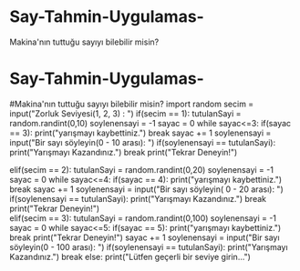 # Say-Tahmin-Uygulamas-
Makina'nın tuttuğu sayıyı bilebilir misin?
# Say-Tahmin-Uygulamas-
#Makina'nın tuttuğu sayıyı bilebilir misin?
import random
secim = input("Zorluk Seviyesi(1, 2, 3) : ")
if(secim == 1):
  tutulanSayi = random.randint(0,10)
  soylenensayi = -1
  sayac = 0
  while sayac<=3:
    if(sayac == 3):
      print("yarışmayı kaybettiniz.")
      break
    sayac += 1
    soylenensayi = input("Bir sayı söyleyin(0 - 10 arası): ")
    if(soylenensayi == tutulanSayi):
      print("Yarışmayı Kazandınız.")
      break
    print("Tekrar Deneyin!")
      
elif(secim == 2):
  tutulanSayi = random.randint(0,20)
  soylenensayi = -1
  sayac = 0
  while sayac<=4:
    if(sayac == 4):
      print("yarışmayı kaybettiniz.")
      break
    sayac += 1
    soylenensayi = input("Bir sayı söyleyin( 0 - 20 arası): ")
    if(soylenensayi == tutulanSayi):
      print("Yarışmayı Kazandınız.")
      break
    print("Tekrar Deneyin!")  
elif(secim == 3):
  tutulanSayi = random.randint(0,100)
  soylenensayi = -1
  sayac = 0
  while sayac<=5:
    if(sayac == 5):
      print("yarışmayı kaybettiniz.")
      break
    print("Tekrar Deneyin!")
    sayac += 1
    soylenensayi = input("Bir sayı söyleyin(0 - 100 arası): ")
    if(soylenensayi == tutulanSayi):
      print("Yarışmayı Kazandınız.")
      break
else:
  print("Lütfen geçerli bir seviye girin...")
